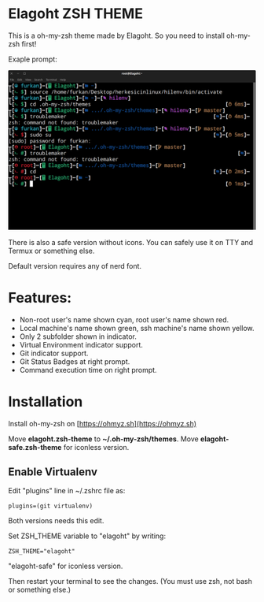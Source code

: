 # Elagoht ZSH THEME

This is a oh-my-zsh theme made by Elagoht. So you need to install oh-my-zsh first!

Exaple prompt:

![Example Prompt](https://raw.githubusercontent.com/Elagoht/Elagoht.zsh-theme/main/screenshot.png)

There is also a safe version without icons. You can safely use it on TTY and Termux or something else.

Default version requires any of nerd font.

# Features:

* Non-root user's name shown cyan, root user's name shown red.
* Local machine's name shown green, ssh machine's name shown yellow.
* Only 2 subfolder shown in indicator.
* Virtual Environment indicator support.
* Git indicator support.
* Git Status Badges at right prompt.
* Command execution time on right prompt.

# Installation

Install oh-my-zsh on [https://ohmyz.sh](https://ohmyz.sh)

Move **elagoht.zsh-theme** to **~/.oh-my-zsh/themes**. Move **elagoht-safe.zsh-theme** for iconless version.

## Enable Virtualenv

Edit "plugins" line in ~/.zshrc file as:

```
plugins=(git virtualenv)
```

Both versions needs this edit.

Set ZSH_THEME variable to "elagoht" by writing:

```
ZSH_THEME="elagoht"
```

"elagoht-safe" for iconless version.

Then restart your terminal to see the changes. (You must use zsh, not bash or something else.)